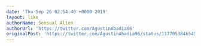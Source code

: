 ```yaml
---
date: 'Thu Sep 26 02:54:40 +0000 2019'
layout: like
authorName: Sensual Alíen
authorUrl: 'https://twitter.com/AgustinAbadia96'
originalPost: 'https://twitter.com/AgustinAbadia96/status/1177053846545358849'
---
```

